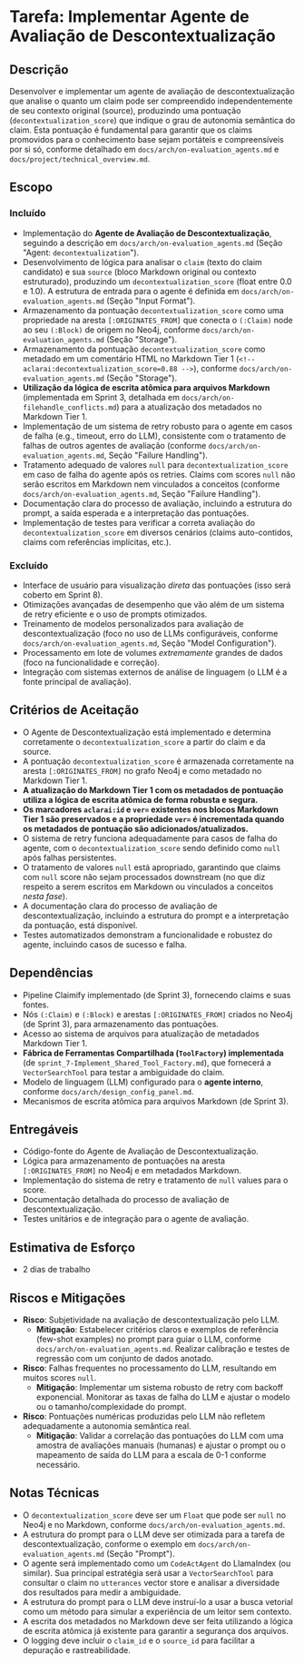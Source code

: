 # Tarefa: Implementar Agente de Avaliação de Descontextualização

## Descrição
Desenvolver e implementar um agente de avaliação de descontextualização que analise o quanto um claim pode ser compreendido independentemente de seu contexto original (source), produzindo uma pontuação (`decontextualization_score`) que indique o grau de autonomia semântica do claim. Esta pontuação é fundamental para garantir que os claims promovidos para o conhecimento base sejam portáteis e compreensíveis por si só, conforme detalhado em `docs/arch/on-evaluation_agents.md` e `docs/project/technical_overview.md`.

## Escopo

### Incluído
- Implementação do **Agente de Avaliação de Descontextualização**, seguindo a descrição em `docs/arch/on-evaluation_agents.md` (Seção "Agent: `decontextualization`").
- Desenvolvimento de lógica para analisar o `claim` (texto do claim candidato) e sua `source` (bloco Markdown original ou contexto estruturado), produzindo um `decontextualization_score` (float entre 0.0 e 1.0). A estrutura de entrada para o agente é definida em `docs/arch/on-evaluation_agents.md` (Seção "Input Format").
- Armazenamento da pontuação `decontextualization_score` como uma propriedade na aresta `[:ORIGINATES_FROM]` que conecta o `(:Claim)` node ao seu `(:Block)` de origem no Neo4j, conforme `docs/arch/on-evaluation_agents.md` (Seção "Storage").
- Armazenamento da pontuação `decontextualization_score` como metadado em um comentário HTML no Markdown Tier 1 (`<!-- aclarai:decontextualization_score=0.88 -->`), conforme `docs/arch/on-evaluation_agents.md` (Seção "Storage").
- **Utilização da lógica de escrita atômica para arquivos Markdown** (implementada em Sprint 3, detalhada em `docs/arch/on-filehandle_conflicts.md`) para a atualização dos metadados no Markdown Tier 1.
- Implementação de um sistema de retry robusto para o agente em casos de falha (e.g., timeout, erro do LLM), consistente com o tratamento de falhas de outros agentes de avaliação (conforme `docs/arch/on-evaluation_agents.md`, Seção "Failure Handling").
- Tratamento adequado de valores `null` para `decontextualization_score` em caso de falha do agente após os retries. Claims com scores `null` não serão escritos em Markdown nem vinculados a conceitos (conforme `docs/arch/on-evaluation_agents.md`, Seção "Failure Handling").
- Documentação clara do processo de avaliação, incluindo a estrutura do prompt, a saída esperada e a interpretação das pontuações.
- Implementação de testes para verificar a correta avaliação do `decontextualization_score` em diversos cenários (claims auto-contidos, claims com referências implícitas, etc.).

### Excluído
- Interface de usuário para visualização *direta* das pontuações (isso será coberto em Sprint 8).
- Otimizações avançadas de desempenho que vão além de um sistema de retry eficiente e o uso de prompts otimizados.
- Treinamento de modelos personalizados para avaliação de descontextualização (foco no uso de LLMs configuráveis, conforme `docs/arch/on-evaluation_agents.md`, Seção "Model Configuration").
- Processamento em lote de volumes *extremamente* grandes de dados (foco na funcionalidade e correção).
- Integração com sistemas externos de análise de linguagem (o LLM é a fonte principal de avaliação).

## Critérios de Aceitação
- O Agente de Descontextualização está implementado e determina corretamente o `decontextualization_score` a partir do claim e da source.
- A pontuação `decontextualization_score` é armazenada corretamente na aresta `[:ORIGINATES_FROM]` no grafo Neo4j e como metadado no Markdown Tier 1.
- **A atualização do Markdown Tier 1 com os metadados de pontuação utiliza a lógica de escrita atômica de forma robusta e segura.**
- **Os marcadores `aclarai:id` e `ver=` existentes nos blocos Markdown Tier 1 são preservados e a propriedade `ver=` é incrementada quando os metadados de pontuação são adicionados/atualizados.**
- O sistema de retry funciona adequadamente para casos de falha do agente, com o `decontextualization_score` sendo definido como `null` após falhas persistentes.
- O tratamento de valores `null` está apropriado, garantindo que claims com `null` score não sejam processados downstream (no que diz respeito a serem escritos em Markdown ou vinculados a conceitos *nesta fase*).
- A documentação clara do processo de avaliação de descontextualização, incluindo a estrutura do prompt e a interpretação da pontuação, está disponível.
- Testes automatizados demonstram a funcionalidade e robustez do agente, incluindo casos de sucesso e falha.

## Dependências
- Pipeline Claimify implementado (de Sprint 3), fornecendo claims e suas fontes.
- Nós `(:Claim)` e `(:Block)` e arestas `[:ORIGINATES_FROM]` criados no Neo4j (de Sprint 3), para armazenamento das pontuações.
- Acesso ao sistema de arquivos para atualização de metadados Markdown Tier 1.
- **Fábrica de Ferramentas Compartilhada (`ToolFactory`) implementada** (de `sprint_7-Implement_Shared_Tool_Factory.md`), que fornecerá a `VectorSearchTool` para testar a ambiguidade do claim.
- Modelo de linguagem (LLM) configurado para o **agente interno**, conforme `docs/arch/design_config_panel.md`.
- Mecanismos de escrita atômica para arquivos Markdown (de Sprint 3).

## Entregáveis
- Código-fonte do Agente de Avaliação de Descontextualização.
- Lógica para armazenamento de pontuações na aresta `[:ORIGINATES_FROM]` no Neo4j e em metadados Markdown.
- Implementação do sistema de retry e tratamento de `null` values para o score.
- Documentação detalhada do processo de avaliação de descontextualização.
- Testes unitários e de integração para o agente de avaliação.

## Estimativa de Esforço
- 2 dias de trabalho

## Riscos e Mitigações
- **Risco**: Subjetividade na avaliação de descontextualização pelo LLM.
  - **Mitigação**: Estabelecer critérios claros e exemplos de referência (few-shot examples) no prompt para guiar o LLM, conforme `docs/arch/on-evaluation_agents.md`. Realizar calibração e testes de regressão com um conjunto de dados anotado.
- **Risco**: Falhas frequentes no processamento do LLM, resultando em muitos scores `null`.
  - **Mitigação**: Implementar um sistema robusto de retry com backoff exponencial. Monitorar as taxas de falha do LLM e ajustar o modelo ou o tamanho/complexidade do prompt.
- **Risco**: Pontuações numéricas produzidas pelo LLM não refletem adequadamente a autonomia semântica real.
  - **Mitigação**: Validar a correlação das pontuações do LLM com uma amostra de avaliações manuais (humanas) e ajustar o prompt ou o mapeamento de saída do LLM para a escala de 0-1 conforme necessário.

## Notas Técnicas
- O `decontextualization_score` deve ser um `Float` que pode ser `null` no Neo4j e no Markdown, conforme `docs/arch/on-evaluation_agents.md`.
- A estrutura do prompt para o LLM deve ser otimizada para a tarefa de descontextualização, conforme o exemplo em `docs/arch/on-evaluation_agents.md` (Seção "Prompt").
- O agente será implementado como um `CodeActAgent` do LlamaIndex (ou similar). Sua principal estratégia será usar a `VectorSearchTool` para consultar o claim no `utterances` vector store e analisar a diversidade dos resultados para medir a ambiguidade.
- A estrutura do prompt para o LLM deve instruí-lo a usar a busca vetorial como um método para simular a experiência de um leitor sem contexto.
- A escrita dos metadados no Markdown deve ser feita utilizando a lógica de escrita atômica já existente para garantir a segurança dos arquivos.
- O logging deve incluir o `claim_id` e o `source_id` para facilitar a depuração e rastreabilidade.
